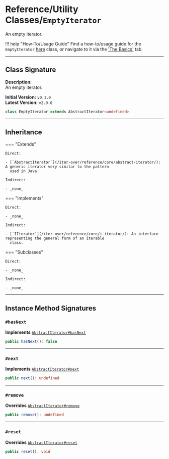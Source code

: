 # Reference/Utility Classes/`EmptyIterator`

An empty iterator.

!!! help "How-To/Usage Guide"
    Find a how-to/usage guide for the `EmptyIterator` [here](/iter-over/basics/utility-classes/empty-iterator/) class,
    or navigate to it via the ['The Basics'](/iter-over/basics/) tab.

---

## Class Signature

**Description:** <br />
An empty iterator.

**Initial Version:** `v0.1.0` <br />
**Latest Version:** `v2.0.0`

```typescript
class EmptyIterator extends AbstractIterator<undefined>
```

---

## Inheritance

=== "Extends"

    Direct:

    - [`AbstractIterator`](/iter-over/reference/core/abstract-iterator/): A generic iterator very similar to the pattern
      used in Java.

    Indirect:

    - _none_

=== "Implements"

    Direct:

    - _none_

    Indirect:

    - [`IIterator`](/iter-over/reference/core/i-iterator/): An interface representing the general form of an iterable
      class.

=== "Subclasses"

    Direct:

    - _none_

    Indirect:

    - _none_

---

## Instance Method Signatures

### `#hasNext`

**Implements** [`AbstractIterator#hasNext`](/iter-over/reference/core/abstract-iterator/#hasnext)

```typescript
public hasNext(): false
```

---

### `#next`

**Implements** [`AbstractIterator#next`](/iter-over/reference/core/abstract-iterator/#next)

```typescript
public next(): undefined
```

---

### `#remove`

**Overrides** [`AbstractIterator#remove`](/iter-over/reference/core/abstract-iterator/#remove)

```typescript
public remove(): undefined
```

---

### `#reset`

**Overrides** [`AbstractIterator#reset`](/iter-over/reference/core/abstract-iterator/#reset)
	
```typescript
public reset(): void
```
